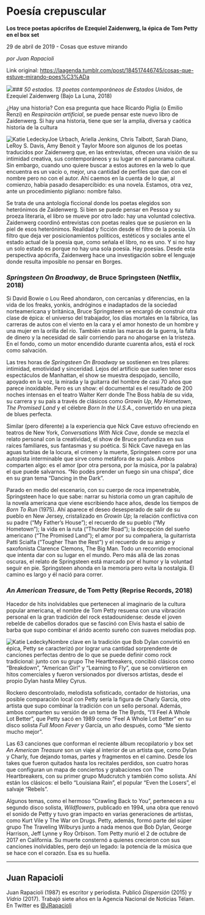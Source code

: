 # Poesía crepuscular

**Los trece poetas apócrifos de Ezequiel Zaidenwerg, la épica de Tom Petty en el box set**

29 de abril de 2019 - Cosas que estuve mirando

_por Juan Rapacioli_

Link original: https://laagenda.tumblr.com/post/184517446745/cosas-que-estuve-mirando-poes%C3%ADa

![](https://64.media.tumblr.com/fe047c2460faee51600e279583bdd6a7/2ffa4eddc9d6ad28-c7/s500x750/287b556c9557f5a567544590d02c977ec6d4e51b.jpg)### *50 estados. 13 poetas contemporáneos de Estados Unidos*, de Ezequiel Zaidenwerg (Bajo La Luna, 2018)

¿Hay una historia? Con esa pregunta que hace Ricardo Piglia (o Emilio Renzi) en *Respiración artificial*, se puede pensar este nuevo libro de Zaidenwerg. Si hay una historia, tiene que ser la amplia, diversa y caótica historia de la cultura 

![Katie Ledecky](https://64.media.tumblr.com/37e2a20fa73d2bb2a74ec45a4ddc66f6/2ffa4eddc9d6ad28-0c/s250x400/5d97754756516c441e235e51aa1a831c22175ced.jpg)Joe Urbach, Ariella Jenkins, Chris Talbott, Sarah Diano, LeRoy S. Davis, Amy Benoit y Taylor Moore son algunos de los poetas traducidos por Zaidenwerg que, en las entrevistas, ofrecen una visión de su intimidad creativa, sus contemporáneos y su lugar en el panorama cultural. Sin embargo, cuando uno quiere buscar a estos autores en la web lo que encuentra es un vacío o, mejor, una cantidad de perfiles que dan con el nombre pero no con el autor. Ahí caemos en la cuenta de lo que, al comienzo, había pasado desapercibido: es una novela. Estamos, otra vez, ante un procedimiento pigliano: nombre falso. 

Se trata de una antología ficcional donde los poetas elegidos son heterónimos de Zaidenwerg. Si bien se puede pensar en Pessoa y su proeza literaria, el libro se mueve por otro lado: hay una voluntad colectiva. Zaidenwerg coordinó entrevistas con poetas reales que se pusieron en la piel de esos heterónimos. Realidad y ficción desde el filtro de la poesía. Un filtro que deja ver posicionamientos políticos, estéticos y sociales ante el estado actual de la poesía que, como señala el libro, no es uno. Y si no hay un solo estado es porque no hay una sola poesía. Hay poesías. Desde esta perspectiva apócrifa, Zaidenwerg hace una investigación sobre el lenguaje donde resulta imposible no pensar en Borges. 

### *Springsteen On Broadway*, de Bruce Springsteen (Netflix, 2018)

Si David Bowie o Lou Reed ahondaron, con cercanías y diferencias, en la vida de los freaks, yonkis, andróginos e inadaptados de la sociedad norteamericana y británica, Bruce Springsteen se encargó de construir otra clase de épica: el universo del trabajador, los días mortales en la fábrica, las carreras de autos con el viento en la cara y el amor honesto de un hombre y una mujer en la orilla del río. También están las marcas de la guerra, la falta de dinero y la necesidad de salir corriendo para no ahogarse en la tristeza. En el fondo, como un motor encendido durante cuarenta años, está el rock como salvación. 

Las tres horas de *Springsteen On Broadway* se sostienen en tres pilares: intimidad, emotividad y sinceridad. Lejos del artificio que suelen tener esos espectáculos de Manhattan, el show se muestra despojado, sencillo, apoyado en la voz, la mirada y la guitarra del hombre de casi 70 años que parece inoxidable. Pero es un show: el documental es el resultado de 200 noches intensas en el teatro Walter Kerr donde The Boss habla de su vida, su carrera y su país a través de clásicos como *Growin Up*, *My Hometown*, *The Promised Land* y el célebre *Born In the U.S.A.*, convertido en una pieza de blues perfecta.

Similar (pero diferente) a la experiencia que Nick Cave estuvo ofreciendo en teatros de New York, *Conversations With Nick Cave*, donde se mezcla el relato personal con la creatividad, el show de Bruce profundiza en sus raíces familiares, sus fantasmas y su poética. Si Nick Cave navega en las aguas turbias de la locura, el crimen y la muerte, Springsteen corre por una autopista interminable que sirve como metáfora de su país. Ambos comparten algo: es el amor (por otra persona, por la música, por la palabra) el que puede salvarnos. “No podés prender un fuego sin una chispa”, dice en su gran tema “Dancing in the Dark”.

Parado en medio del escenario, con su cuerpo de roca impenetrable, Springsteen hace lo que sabe: narrar su historia como un gran capítulo de la novela americana que viene escribiendo hace años, desde los tiempos de *Born To Run* (1975). Ahí aparece el deseo desesperado de salir de su pueblo en New Jersey, cristalizado en *Growin Up*; la relación conflictiva con su padre (“My Father’s House”); el recuerdo de su pueblo (“My Hometown”); la vida en la ruta (“Thunder Road”); la decepción del sueño americano (“The Promised Land”); el amor por su compañera, la guitarrista Patti Scialfa (“Tougher Than the Rest”) y el recuerdo de su amigo y saxofonista Clarence Clemons, The Big Man. Todo un recorrido emocional que intenta dar con su lugar en el mundo. Pero más allá de las zonas oscuras, el relato de Springsteen está marcado por el humor y la voluntad seguir en pie. Springsteen ahonda en la memoria pero evita la nostalgia. El camino es largo y él nació para correr.

### *An American Treasure*, de Tom Petty (Reprise Records, 2018)

Hacedor de hits inolvidables que pertenecen al imaginario de la cultura popular americana, el nombre de Tom Petty resuena con una vibración personal en la gran tradición del rock estadounidense: desde el joven rebelde de cabellos dorados que se fascinó con Elvis hasta el sabio de barba que supo combinar el árido acento sureño con suaves melodías pop.

![Katie Ledecky](https://64.media.tumblr.com/a9a44cd4f853d3a3698165d3fbff6cf0/2ffa4eddc9d6ad28-04/s400x600/6fa48a3f30a316625b812f768130761ced385611.jpg)Nombre clave en la tradición que Bob Dylan convirtió en épica, Petty se caracterizó por lograr una cantidad sorprendente de canciones perfectas dentro de lo que se puede definir como rock tradicional: junto con su grupo The Heartbreakers, concibió clásicos como “Breakdown”, “American Girl” y “Learning to Fly”, que se convirtieron en hitos comerciales y fueron versionados por diversos artistas, desde el propio Dylan hasta Miley Cyrus. 

Rockero descontrolado, melodista sofisticado, contador de historias, una posible comparación local con Petty sería la figura de Charly García, otro artista que supo combinar la tradición con un sello personal. Además, ambos comparten su versión de un tema de The Byrds, “I’ll Feel A Whole Lot Better”, que Petty sacó en 1989 como “Feel A Whole Lot Better” en su disco solista *Full Moon Fever* y García, un año después, como “Me siento mucho mejor”.

Las 63 canciones que conforman el reciente álbum recopilatorio y box set *An American Treasure* son un viaje al interior de un artista que, como Dylan y Charly, fue dejando tomas, partes y fragmentos en el camino. Desde los takes que fueron quitados hasta los recitales perdidos, son cuatro horas que configuran un mapa de conciertos y grabaciones con The Heartbreakers, con su primer grupo Mudcrutch y también como solista. Ahí están los clásicos: el bello “Louisiana Rain”, el popular “Even the Losers”, el salvaje “Rebels”.

Algunos temas, como el hermoso “Crawling Back to You”, pertenecen a su segundo disco solista, *Wildflowers*, publicado en 1994, una obra que renovó el sonido de Petty y tuvo gran impacto en varias generaciones de artistas, como Kurt Vile y The War on Drugs. Petty, además, formó parte del súper grupo The Traveling Wilburys junto a nada menos que Bob Dylan, George Harrison, Jeff Lynne y Roy Orbison. Tom Petty murió el 2 de octubre de 2017 en California. Su muerte consternó a quienes crecieron con sus canciones inolvidables, pero dejó un legado: la potencia de la música que se hace con el corazón. Esa es su huella.

  




---

Juan Rapacioli
--------------

 Juan Rapacioli (1987) es escritor y periodista. Publicó *Dispersión* (2015) y *Vidrio* (2017). Trabajó siete años en la Agencia Nacional de Noticias Télam. En Twitter es [@JRapacioli](https://twitter.com/Jrapacioli) 

